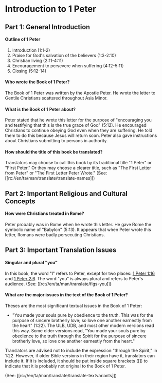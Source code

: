 # Introduction to 1 Peter #

## Part 1: General Introduction ##

#### Outline of 1 Peter ####

1. Introduction (1:1-2)
1. Praise for God's salvation of the believers (1:3-2:10)
1. Christian living (2:11-4:11)
1. Encouragement to persevere when suffering (4:12-5:11)
1. Closing (5:12-14)
 

#### Who wrote the Book of 1 Peter? ####

The Book of 1 Peter was written by the Apostle Peter. He wrote the letter to Gentile Christians scattered throughout Asia Minor. 

#### What is the Book of 1 Peter about? ####

Peter stated that he wrote this letter for the purpose of "encouraging you and testifying that this is the true grace of God" (5:12). 
He encouraged Christians to continue obeying God even when they are suffering. He told them to do this because Jesus will return soon. Peter also gave instructions about Christians submitting to persons in authority.

#### How should the title of this book be translated? ####

Translators may choose to call this book by its traditional title "1 Peter" or "First Peter." Or they may choose a clearer title, such as "The First Letter from Peter" or "The First Letter Peter Wrote." (See: [[rc://en/ta/man/translate/translate-names]])

## Part 2: Important Religious and Cultural Concepts ##

#### How were Christians treated in Rome? ####

Peter probably was in Rome when he wrote this letter. He gave Rome the symbolic name of "Babylon" (5:13). It appears that when Peter wrote this letter, Romans were badly persecuting Christians.

## Part 3: Important Translation Issues ##

#### Singular and plural "you" ####
In this book, the word "I" refers to Peter, except for two places: [1 Peter 1:16](../01/15.md) and [1 Peter 2:6](../02/06.md). The word "you" is always plural and refers to Peter's audience. (See: [[rc://en/ta/man/translate/figs-you]])

#### What are the major issues in the text of the Book of 1 Peter? ####

Theses are the most significant textual issues in the Book of 1 Peter:

* "You made your souls pure by obedience to the truth. This was for the purpose of sincere brotherly love; so love one another earnestly from the heart" (1:22). The ULB, UDB, and most other modern versions read this way. Some older versions read, "You made your souls pure by obedience to the truth through the Spirit for the purpose of sincere brotherly love, so love one another earnestly from the heart."

Translators are advised not to include the expression "through the Spirit," in 1:22. However, if older Bible versions in their region have it, translators can include it. If it is included, it should be put inside square brackets ([]) to indicate that it is probably not original to the Book of 1 Peter.

(See: [[rc://en/ta/man/translate/translate-textvariants]])